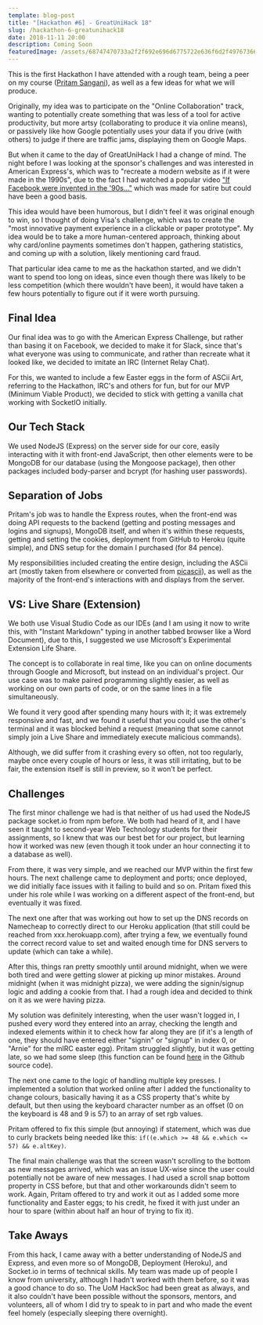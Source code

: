 ```yaml
---
template: blog-post
title: "[Hackathon #6] - GreatUniHack 18"
slug: /hackathon-6-greatunihack18
date: 2018-11-11 20:00
description: Coming Soon
featuredImage: /assets/68747470733a2f2f692e696d6775722e636f6d2f4976736661734c2e6a7067.jpeg
---
```

This is the first Hackathon I have attended with a rough team, being a peer on my course ([Pritam Sangani](https://twitter.com/pritamsangani)), as well as a few ideas for what we will produce.

Originally, my idea was to participate on the "Online Collaboration" track, wanting to potentially create something that was less of a tool for active productivity, but more artsy (collaborating to produce it via online means), or passively like how Google potentially uses your data if you drive (with others) to judge if there are traffic jams, displaying them on Google Maps.

But when it came to the day of GreatUniHack I had a change of mind. The night before I was looking at the sponsor's challenges and was interested in American Express's, which was to "recreate a modern website as if it were made in the 1990s", due to the fact I had watched a popular video ["If Facebook were invented in the '90s..."](https://www.youtube.com/watch?v=xrYRH3PYYT0) which was made for satire but could have been a good basis.

This idea would have been humorous, but I didn't feel it was original enough to win, so I thought of doing Visa's challenge, which was to create the "most innovative payment experience in a clickable or paper prototype". My idea would be to take a more human-centered approach, thinking about why card/online payments sometimes don't happen, gathering statistics, and coming up with a solution, likely mentioning card fraud.

That particular idea came to me as the hackathon started, and we didn't want to spend too long on ideas, since even though there was likely to be less competition (which there wouldn't have been), it would have taken a few hours potentially to figure out if it were worth pursuing.

## Final Idea

Our final idea was to go with the American Express Challenge, but rather than basing it on Facebook, we decided to make it for Slack, since that's what everyone was using to communicate, and rather than recreate what it looked like, we decided to imitate an IRC (Internet Relay Chat).

For this, we wanted to include a few Easter eggs in the form of ASCii Art, referring to the Hackathon, IRC's and others for fun, but for our MVP (Minimum Viable Product), we decided to stick with getting a vanilla chat working with SocketIO initially.

## Our Tech Stack

We used NodeJS (Express) on the server side for our core, easily interacting with it with front-end JavaScript, then other elements were to be MongoDB for our database (using the Mongoose package), then other packages included body-parser and bcrypt (for hashing user passwords).

## Separation of Jobs

Pritam's job was to handle the Express routes, when the front-end was doing API requests to the backend (getting and posting messages and logins and signups), MongoDB itself, and when it's within these requests, getting and setting the cookies, deployment from GitHub to Heroku (quite simple), and DNS setup for the domain I purchased (for 84 pence).

My responsibilities included creating the entire design, including the ASCii art (mostly taken from elsewhere or converted from [picascii](http://picascii.com/)), as well as the majority of the front-end's interactions with and displays from the server.

## VS: Live Share (Extension)

We both use Visual Studio Code as our IDEs (and I am using it now to write this, with "Instant Markdown" typing in another tabbed browser like a Word Document), due to this, I suggested we use Microsoft's Experimental Extension Life Share.

The concept is to collaborate in real time, like you can on online documents through Google and Microsoft, but instead on an individual's project. Our use case was to make paired programming slightly easier, as well as working on our own parts of code, or on the same lines in a file simultaneously.

We found it very good after spending many hours with it; it was extremely responsive and fast, and we found it useful that you could use the other's terminal and it was blocked behind a request (meaning that some cannot simply join a Live Share and immediately execute malicious commands).

Although, we did suffer from it crashing every so often, not too regularly, maybe once every couple of hours or less, it was still irritating, but to be fair, the extension itself is still in preview, so it won't be perfect.

## Challenges

The first minor challenge we had is that neither of us had used the NodeJS package socket.io from npm before. We both had heard of it, and I have seen it taught to second-year Web Technology students for their assignments, so I knew that was our best bet for our project, but learning how it worked was new (even though it took under an hour connecting it to a database as well).

From there, it was very simple, and we reached our MVP within the first few hours. The next challenge came to deployment and ports; once deployed, we did initially face issues with it failing to build and so on. Pritam fixed this under his role while I was working on a different aspect of the front-end, but eventually it was fixed.

The next one after that was working out how to set up the DNS records on Namecheap to correctly direct to our Heroku application (that still could be reached from xxx.herokuapp.com), after trying a few, we eventually found the correct record value to set and waited enough time for DNS servers to update (which can take a while).

After this, things ran pretty smoothly until around midnight, when we were both tired and were getting slower at picking up minor mistakes. Around midnight (when it was midnight pizza), we were adding the signin/signup logic and adding a cookie from that. I had a rough idea and decided to think on it as we were having pizza.

My solution was definitely interesting, when the user wasn't logged in, I pushed every word they entered into an array, checking the length and indexed elements within it to check how far along they are (if it's a length of one, they should have entered either "signin" or "signup" in index 0, or "Arnie" for the mIRC easter egg). Pritam struggled slightly, but it was getting late, so we had some sleep (this function can be found [here](https://github.com/Sean12697/SlackChat/blob/master/script.js#L130) in the Github source code).

The next one came to the logic of handling multiple key presses. I implemented a solution that worked online after I added the functionality to change colours, basically having it as a CSS property that's white by default, but then using the keyboard character number as an offset (0 on the keyboard is 48 and 9 is 57) to an array of set rgb values.

Pritam offered to fix this simple (but annoying) if statement, which was due to curly brackets being needed like this: `if((e.which >= 48 && e.which <= 57) && e.altKey)`.

The final main challenge was that the screen wasn't scrolling to the bottom as new messages arrived, which was an issue UX-wise since the user could potentially not be aware of new messages. I had used a scroll snap bottom property in CSS before, but that and other workarounds didn't seem to work. Again, Pritam offered to try and work it out as I added some more functionality and Easter eggs; to his credit, he fixed it with just under an hour to spare (within about half an hour of trying to fix it).

## Take Aways

From this hack, I came away with a better understanding of NodeJS and Express, and even more so of MongoDB, Deployment (Heroku), and Socket.io in terms of technical skills. My team was made up of people I know from university, although I hadn't worked with them before, so it was a good chance to do so. The UoM HackSoc had been great as always, and it also couldn't have been possible without the sponsors, mentors, and volunteers, all of whom I did try to speak to in part and who made the event feel homely (especially sleeping there overnight).